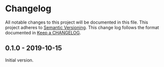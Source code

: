 # Changelog

All notable changes to this project will be documented in this file.
This project adheres to [Semantic Versioning].
This change log follows the format documented in [Keep a CHANGELOG].

[semantic versioning]: https://semver.org
[keep a changelog]: https://keepachangelog.com

## 0.1.0 - 2019-10-15

Initial version.
